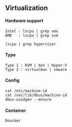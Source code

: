 <!------------------------------------------------------------------- [ Virtualization ] --->
## Virtualization

#### <span class="red">Hardware support</span>
    Intel : lscpu | grep vmx
    AMD   : lscpu | grep svm
    
    lscpu | grep hypervisor

#### <span class="red">Type</span>

    Type 1 : KVM | Xen | Hyper-V
    Type 2 : virtualbox | vmware

#### <span class="red">Config</span>
    cat /etc/machine-id
    cat /var/lib/dbus/machine-id
    dbus-uuidgen --ensure

#### <span class="red">Container</span>
    Doucker



